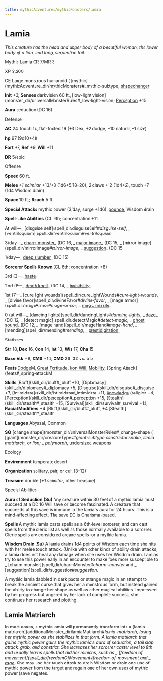 ```yaml
---
title: mythicAdventures/mythicMonsters/lamia
---
```

# Lamia

_This creature has the head and upper body of a beautiful woman, the lower body of a lion, and long, serpentine tail._

Mythic Lamia CR 7/MR 3

XP 3,200

CE Large monstrous humanoid ( [mythic](mythicAdventure_dir/mythicMonsters#_mythic-subtype, [shapechanger](monster_dir/creatureTypes#_shapechanger-subtype)

**Init** +3; **Senses** darkvision 60 ft., [low-light vision](monster_dir/universalMonsterRules#_low-light-vision; [Perception](skill_dir/perception#_perception) +15

**Aura** seduction (DC 16)

Defense

**AC** 24, touch 14, flat-footed 19 (+3 Dex, +2 dodge, +10 natural, –1 size)

**hp** 97 (9d10+48

**Fort** +7, **Ref** +9, **Will** +11

**DR** 5/epic

Offense

**Speed** 60 ft.

**Melee** _+1 scimitar_ +13/+8 (1d6+5/18–20), 2 claws +12 (1d4+2), touch +7 (1d4 Wisdom drain)

**Space** 10 ft.; **Reach** 5 ft.

**Special Attacks** mythic power (3/day, surge +1d6), [pounce](monster_dir/universalMonsterRules#_pounce), Wisdom drain

**Spell-Like Abilities** (CL 9th; concentration +11

At will—_ [disguise self](spell_dir/disguiseSelf#_disguise-self_, _ [ventriloquism](spell_dir/ventriloquism#_ventriloquism_

3/day—_ [charm monster](spell_dir/charmMonster#_charm-monster)_ (DC 16, _ [major image](spell_dir/majorImage#_major-image)_ (DC 15, _ [mirror image](spell_dir/mirrorImage#_mirror-image_, _ [suggestion](spell_dir/suggestion#_suggestion)_ (DC 15

1/day—_ [deep slumber](spell_dir/deepSlumber#_deep-slumber)_ (DC 15)

**Sorcerer Spells Known** (CL 6th; concentration +8)

3rd (3—_ [haste](spell_dir/haste#_haste)_

2nd (6—_ [death knell](spell_dir/deathKnell#_death-knell)_ (DC 14, _ [invisibility](spell_dir/invisibility#_invisibility)_

1st (7—_ [cure light wounds](spell_dir/cureLightWounds#_cure-light-wounds_, _ [divine favor](spell_dir/divineFavor#_divine-favor_, _ [mage armor](spell_dir/mageArmor#_mage-armor_, _ [magic missile](spell_dir/magicMissile#_magic-missile)_

0 (at will—_ [dancing lights](spell_dir/dancingLights#_dancing-lights_, _ [daze](spell_dir/daze#_daze)_ (DC 12, _ [detect magic](spell_dir/detectMagic#_detect-magic_, _ [ghost sound](spell_dir/ghostSound#_ghost-sound)_ (DC 12, _ [mage hand](spell_dir/mageHand#_mage-hand_, _ [mending](spell_dir/mending#_mending_, _ [prestidigitation](spell_dir/prestidigitation#_prestidigitation)_

Statistics

**Str** 18, **Dex** 16, **Con** 14, **Int** 13, **Wis** 17, **Cha** 15

**Base Atk** +9; **CMB** +14; **CMD** 28 (32 vs. trip

**Feats** [Dodge](mythicAdventure_dir/mythicFeats#_dodge-mythic)M, [Great Fortitude](feats#_great-fortitude), [Iron Will](feats#_iron-will), [Mobility](feats#_mobility), [Spring Attack](feats#_spring-attackM

**Skills** [Bluff](skill_dir/bluff#_bluff +10, [Diplomacy](skill_dir/diplomacy#_diplomacy +5, [Disguise](skill_dir/disguise#_disguise +7, [Intimidate](skill_dir/intimidate#_intimidate +11, [Knowledge](skill_dir/knowledge#_knowledge) (religion +4, [Perception](skill_dir/perception#_perception +15, [Stealth](skill_dir/stealth#_stealth +15, [Survival](skill_dir/survival#_survival +12; **Racial Modifiers** +4 [Bluff](skill_dir/bluff#_bluff, +4 [Stealth](skill_dir/stealth#_stealth

**Languages** Abyssal, Common

**SQ** [change shape](monster_dir/universalMonsterRules#_change-shape ( [giant](monster_dir/creatureTypes#_giant-subtype constrictor snake, lamia matriarch, or lion; _ [polymorph](spell_dir/polymorph#_polymorph)_, [undersized weapons](monster_dir/universalMonsterRules#_undersized-weapons)

Ecology

**Environment** temperate desert

**Organization** solitary, pair, or cult (3–12)

**Treasure** double (_+1 scimitar_, other treasure)

Special Abilities

**Aura of Seduction (Su)** Any creature within 30 feet of a mythic lamia must succeed at a DC 16 Will save or become fascinated. A creature that succeeds at this save is immune to the lamia's aura for 24 hours. This is a mind-affecting effect. The save DC is Charisma-based.

**Spells** A mythic lamia casts spells as a 6th-level sorcerer, and can cast spells from the cleric list as well as those normally available to a sorcerer. Cleric spells are considered arcane spells for a mythic lamia.

**Wisdom Drain (Su)** A lamia drains 1d4 points of Wisdom each time she hits with her melee touch attack. (Unlike with other kinds of ability drain attacks, a lamia does not heal any damage when she uses her Wisdom drain. Lamias try to use this power early in an encounter to make foes more susceptible to _ [charm monster](spell_dir/charmMonster#_charm-monster_ and _ [suggestion](spell_dir/suggestion#_suggestion_.

A mythic lamia dabbled in dark pacts or strange magic in an attempt to break the ancient curse that gives her a monstrous form, but instead gained the ability to change her shape as well as other magical abilities. Impressed by her progress but angered by her lack of complete success, she continues her research and plotting.

## Lamia Matriarch

In most cases, a mythic lamia will permanently transform into a [lamia matriarch](additionalMonster_dir/lamiaMatriarch#_lamia-matriarch, losing her mythic power as she stabilizes in that form. A lamia matriarch that gains mythic power gains the mythic lamia's aura of seduction, a tail slap attack, grab, and constrict. She increases her sorcerer caster level to 8th and usually learns spells that aid her minions, such as _ [freedom of movement](spell_dir/freedomOfMovement#_freedom-of-movement_ and _ [rage](spell_dir/rage#_rage)_. She may use her touch attack to drain Wisdom or drain one use of mythic power from the target and regain one of her own uses of mythic power (save negates.

